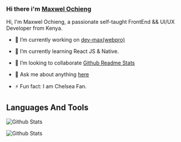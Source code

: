 ### Hi there i'm [Maxwel Ochieng](https://devmaxwel.github.io/portfolio/)
Hi, I'm Maxwel Ochieng, a passionate self-taught FrontEnd && UI/UX Developer from Kenya.

- 🔭 I’m currently working on [dev-max(webpro)](https://github.com/devmaxwel/devmaxwel-Netflix.github.io)
- 🌱 I’m currently learning React JS & Native.
- 👯 I’m looking to collaborate [Github Readme Stats]()
- 💬 Ask me about anything [here](https://github.com/devmaxwel/devmaxwel-Netflix.github.io)

- ⚡ Fun fact: I am Chelsea Fan.

## Languages And Tools



![Github Stats](https://github-readme-stats.vercel.app/api?username=devmaxwel&count_private-true&show_icons-truetheme=radical)

![Github Stats](https://github-readme-stats.vercel.app/api/top-langs?username=devmaxwel&count_private-true&show_icons-truetheme=radical)
